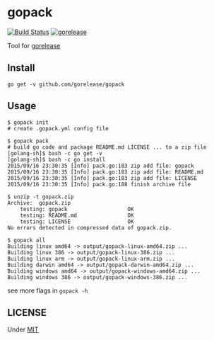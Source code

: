 # gopack
[![Build Status](https://travis-ci.org/gorelease/gopack.svg)](https://travis-ci.org/gorelease/gopack)
[![gorelease](https://dn-gorelease.qbox.me/gorelease-download-blue.svg)](http://gorelease.herokuapp.com/gorelease/gopack)

Tool for [gorelease](https://github.com/gorelease/gorelease)

## Install
	go get -v github.com/gorelease/gopack

## Usage
	$ gopack init
	# create .gopack.yml config file

	$ gopack pack
	# build go code and package README.md LICENSE ... to a zip file
	[golang-sh]$ bash -c go get -v
	[golang-sh]$ bash -c go install
	2015/09/16 23:30:35 [Info] pack.go:183 zip add file: gopack
	2015/09/16 23:30:35 [Info] pack.go:183 zip add file: README.md
	2015/09/16 23:30:35 [Info] pack.go:183 zip add file: LICENSE
	2015/09/16 23:30:35 [Info] pack.go:188 finish archive file

	$ unzip -t gopack.zip
	Archive:  gopack.zip
		testing: gopack                   OK
		testing: README.md                OK
		testing: LICENSE                  OK
	No errors detected in compressed data of gopack.zip.

	$ gopack all
	Building linux amd64 -> output/gopack-linux-amd64.zip ...
	Building linux 386 -> output/gopack-linux-386.zip ...
	Building linux arm -> output/gopack-linux-arm.zip ...
	Building darwin amd64 -> output/gopack-darwin-amd64.zip ...
	Building windows amd64 -> output/gopack-windows-amd64.zip ...
	Building windows 386 -> output/gopack-windows-386.zip ...

see more flags in `gopack -h`

## LICENSE
Under [MIT](LICENSE)
